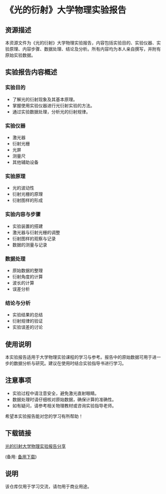# 《光的衍射》大学物理实验报告

## 资源描述

本资源文件为《光的衍射》大学物理实验报告，内容包括实验目的、实验仪器、实验原理、内容步骤、数据处理、结论及分析。所有内容均为本人亲自撰写，并附有原始实验数据。

## 实验报告内容概述

### 实验目的
- 了解光的衍射现象及其基本原理。
- 掌握使用实验仪器进行光衍射实验的方法。
- 通过实验数据处理，分析光的衍射规律。

### 实验仪器
- 激光器
- 衍射光栅
- 光屏
- 测量尺
- 其他辅助设备

### 实验原理
- 光的波动性
- 衍射光栅的原理
- 衍射图样的形成

### 实验内容与步骤
- 实验装置的搭建
- 激光器与衍射光栅的调整
- 衍射图样的观察与记录
- 数据的测量与记录

### 数据处理
- 原始数据的整理
- 衍射角度的计算
- 波长的计算
- 误差分析

### 结论与分析
- 实验结果的总结
- 衍射规律的验证
- 实验误差的讨论

## 使用说明

本实验报告适用于大学物理实验课程的学习与参考。报告中的原始数据可用于进一步的数据分析与研究。建议在使用时结合实验指导书进行学习。

## 注意事项

- 实验过程中请注意安全，避免激光直射眼睛。
- 数据处理时请仔细核对原始数据，确保计算的准确性。
- 如有疑问，请参考相关物理教材或咨询实验指导老师。

希望本实验报告能对您的学习有所帮助！

## 下载链接
[光的衍射大学物理实验报告分享](https://pan.quark.cn/s/07d4fc73ab59) 

(备用: [备用下载](https://pan.baidu.com/s/1djiv1BDOqdk-VK_oT0JYdQ?pwd=1234))

## 说明

该仓库仅用于学习交流，请勿用于商业用途。
